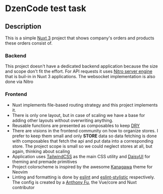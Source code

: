 # DzenCode test task

## Description
This is a simple [Nuxt 3](https://nuxt.com/) project that shows company's orders
and products these orders consist of.

### Backend
This project doesn't have a dedicated backend application because the size and
scope don't fit the effort. For API requests it uses [Nitro server
engine](https://nuxt.com/docs/getting-started/server) that is buil-in in Nuxt 3
applications.
The websocket implementation is also done via Nitro

### Frontend
- Nuxt implements file-based routing strategy and this project implements it.
- There is only one layout, but in case of scaling we have a base for adding other
layouts without overwriting anything.
- Reusable functions are presented as composables to keep
  [DRY](https://en.wikipedia.org/wiki/Don%27t_repeat_yourself)
- There are visions in the frontend community on how to organize stores. I
  prefer to keep them small and only **STORE** data so data fetching is done with
  composables that fetch the api and put data into a corresponding store. The
  project scope is small so we could neglect stores at all, but again, thinking
  about scaling
- Application uses [TailwindCSS](https://tailwindcss.com/) as the main CSS
  utility and [DaisyUI](https://daisyui.com/) for theming and premade primitives
- Project colorscheme is inspired by the awesome
  [Kanagawa](https://github.com/rebelot/kanagawa.nvim) theme for Neovim
- Linting and formatting is done by [eslint](https://eslint.org/) and
  [eslint-stylistic](https://eslint.style/) respectively. The config is created
  by a [Anthony Fu](https://github.com/antfu), the Vue/core and Nuxt contributor
